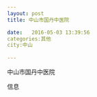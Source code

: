 ```yaml
--- 
layout: post 
title: 中山市国丹中医院

date:   2016-05-03 13:39:56 
categories:其他  
city:中山
  
--- 
```

   
中山市国丹中医院

信息

